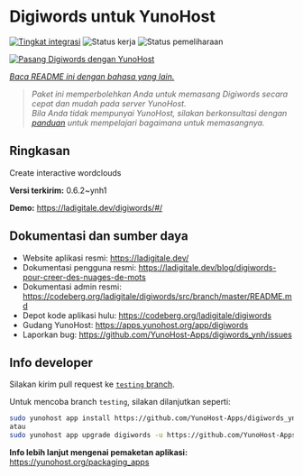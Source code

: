 <!--
N.B.: README ini dibuat secara otomatis oleh <https://github.com/YunoHost/apps/tree/master/tools/readme_generator>
Ini TIDAK boleh diedit dengan tangan.
-->

# Digiwords untuk YunoHost

[![Tingkat integrasi](https://apps.yunohost.org/badge/integration/digiwords)](https://ci-apps.yunohost.org/ci/apps/digiwords/)
![Status kerja](https://apps.yunohost.org/badge/state/digiwords)
![Status pemeliharaan](https://apps.yunohost.org/badge/maintained/digiwords)

[![Pasang Digiwords dengan YunoHost](https://install-app.yunohost.org/install-with-yunohost.svg)](https://install-app.yunohost.org/?app=digiwords)

*[Baca README ini dengan bahasa yang lain.](./ALL_README.md)*

> *Paket ini memperbolehkan Anda untuk memasang Digiwords secara cepat dan mudah pada server YunoHost.*  
> *Bila Anda tidak mempunyai YunoHost, silakan berkonsultasi dengan [panduan](https://yunohost.org/install) untuk mempelajari bagaimana untuk memasangnya.*

## Ringkasan

Create interactive wordclouds

**Versi terkirim:** 0.6.2~ynh1

**Demo:** <https://ladigitale.dev/digiwords/#/>
## Dokumentasi dan sumber daya

- Website aplikasi resmi: <https://ladigitale.dev/>
- Dokumentasi pengguna resmi: <https://ladigitale.dev/blog/digiwords-pour-creer-des-nuages-de-mots>
- Dokumentasi admin resmi: <https://codeberg.org/ladigitale/digiwords/src/branch/master/README.md>
- Depot kode aplikasi hulu: <https://codeberg.org/ladigitale/digiwords>
- Gudang YunoHost: <https://apps.yunohost.org/app/digiwords>
- Laporkan bug: <https://github.com/YunoHost-Apps/digiwords_ynh/issues>

## Info developer

Silakan kirim pull request ke [`testing` branch](https://github.com/YunoHost-Apps/digiwords_ynh/tree/testing).

Untuk mencoba branch `testing`, silakan dilanjutkan seperti:

```bash
sudo yunohost app install https://github.com/YunoHost-Apps/digiwords_ynh/tree/testing --debug
atau
sudo yunohost app upgrade digiwords -u https://github.com/YunoHost-Apps/digiwords_ynh/tree/testing --debug
```

**Info lebih lanjut mengenai pemaketan aplikasi:** <https://yunohost.org/packaging_apps>
